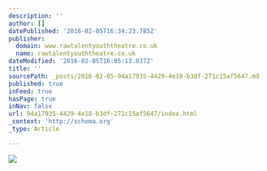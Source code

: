 ```yaml
---
description: ''
author: []
datePublished: '2016-02-05T16:34:23.785Z'
publisher:
  domain: www.rawtalentyouththeatre.co.uk
  name: rawtalentyouththeatre.co.uk
dateModified: '2016-02-05T16:05:13.037Z'
title: ''
sourcePath: _posts/2016-02-05-94a17935-4429-4e18-b3df-271c15af5647.md
published: true
inFeed: true
hasPage: true
inNav: false
url: 94a17935-4429-4e18-b3df-271c15af5647/index.html
_context: 'http://schema.org'
_type: Article

---
```

![](http://www.rawtalentyouththeatre.co.uk/wp-content/uploads/2016/01/RT-home-page-new-800x800.jpg)
